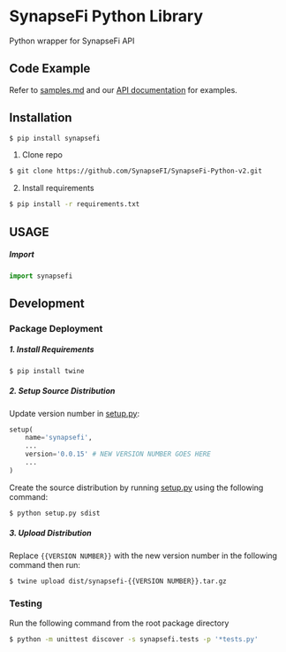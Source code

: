 # SynapseFi Python Library

Python wrapper for SynapseFi API
## Code Example
Refer to [samples.md](samples.md) and our [API documentation](https://docs.synapsefi.com/v3.1) for examples.

## Installation
```bash
$ pip install synapsefi
```
1. Clone repo
```bash
$ git clone https://github.com/SynapseFI/SynapseFi-Python-v2.git
```
2. Install requirements
```bash
$ pip install -r requirements.txt
```

## USAGE
##### Import
```python
import synapsefi
```
## Development
### Package Deployment
##### 1. Install Requirements
```bash
$ pip install twine
```
##### 2. Setup Source Distribution
Update version number in [setup.py](setup.py):

```python
setup(
    name='synapsefi',
    ...
    version='0.0.15' # NEW VERSION NUMBER GOES HERE
    ...
)
```
Create the source distribution by running [setup.py](setup.py) using the following command:

```bash
$ python setup.py sdist
```
##### 3. Upload Distribution
Replace `{{VERSION NUMBER}}` with the new version number in the following command then run:
```bash
$ twine upload dist/synapsefi-{{VERSION NUMBER}}.tar.gz
```
### Testing
Run the following command from the root package directory
```bash
$ python -m unittest discover -s synapsefi.tests -p '*tests.py'
```